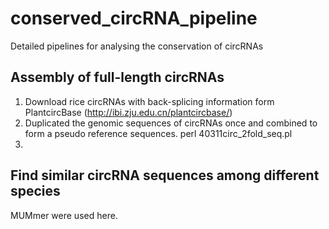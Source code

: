 # conserved_circRNA_pipeline
Detailed pipelines for analysing the conservation of circRNAs

## Assembly of full-length circRNAs
1. Download rice circRNAs with back-splicing information form PlantcircBase (http://ibi.zju.edu.cn/plantcircbase/)
2. Duplicated the genomic sequences of circRNAs once and combined to form a pseudo reference sequences.
  perl 40311circ_2fold_seq.pl
4. 

## Find similar circRNA sequences among different species
MUMmer were used here.


